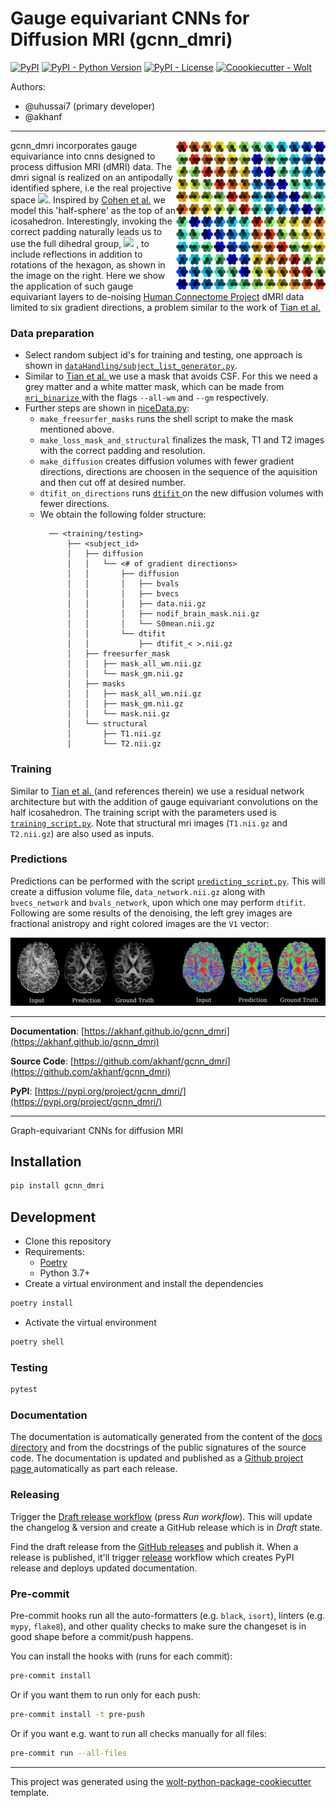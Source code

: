 # Gauge equivariant CNNs for Diffusion MRI (gcnn_dmri)

[![PyPI](https://img.shields.io/pypi/v/gcnn_dmri?style=flat-square)](https://pypi.python.org/pypi/gcnn_dmri/)
[![PyPI - Python Version](https://img.shields.io/pypi/pyversions/gcnn_dmri?style=flat-square)](https://pypi.python.org/pypi/gcnn_dmri/)
[![PyPI - License](https://img.shields.io/pypi/l/gcnn_dmri?style=flat-square)](https://pypi.python.org/pypi/gcnn_dmri/)
[![Coookiecutter - Wolt](https://img.shields.io/badge/cookiecutter-Wolt-00c2e8?style=flat-square&logo=cookiecutter&logoColor=D4AA00&link=https://github.com/woltapp/wolt-python-package-cookiecutter)](https://github.com/woltapp/wolt-python-package-cookiecutter)

Authors: 
 - @uhussai7 (primary developer)
 - @akhanf 
 
---

<img src='https://github.com/uhussai7/images/blob/main/rectangle.svg' align='right' width='240'>

gcnn_dmri incorporates gauge equivariance into cnns designed to process diffusion MRI (dMRI) data. The dmri signal is realized on an antipodally identified sphere, i.e the real projective space <img src='https://latex.codecogs.com/svg.image?\mathbb{R}P^2'>. Inspired by <a href=https://arxiv.org/pdf/1902.04615.pdf>Cohen et al.</a> we model this 'half-sphere' as the top of an icosahedron. Interestingly, invoking the correct padding naturally leads us to use the full dihedral group, <img src='https://latex.codecogs.com/svg.image?D_6'> , to include reflections in addition to rotations of the hexagon, as shown in the image on the right. Here we show the application of such gauge equivariant layers to de-noising <a href ='https://www.humanconnectome.org/'>Human Connectome Project</a> dMRI data limited to six gradient directions, a problem similar to the work of <a href='https://www.sciencedirect.com/science/article/pii/S1053811920305036'>Tian et al. </a>

### Data preparation
- Select random subject id's for training and testing, one approach is shown in [`dataHandling/subject_list_generator.py`](dataHandling/subject_list_generator.py).
- Similar to <a href='https://www.sciencedirect.com/science/article/pii/S1053811920305036'>Tian et al. </a> we use a mask that avoids CSF. For this we need a grey matter and a white matter mask, which can be made from <a href='https://surfer.nmr.mgh.harvard.edu/fswiki/mri_binarize'> `mri_binarize` </a> with the flags `--all-wm` and `--gm` respectively.
- Further steps are shown in [niceData.py](niceData.py):
    - `make_freesurfer_masks` runs the shell script to make the mask mentioned above.
    - `make_loss_mask_and_structural` finalizes the mask, T1 and T2 images with the correct padding and resolution.
    - `make_diffusion` creates diffusion volumes with fewer gradient directions, directions are choosen in the sequence of the aquisition and then cut off at desired number.
    - `dtifit_on_directions` runs <a href='https://fsl.fmrib.ox.ac.uk/fsl/fslwiki/FDT/UserGuide'> `dtifit` </a> on the new diffusion volumes with fewer directions.
    - We obtain the following folder structure:
      ```
        ── <training/testing>
            ├── <subject_id>
            │   ├── diffusion
            │   │   └── <# of gradient directions>
            │   │       ├── diffusion
            │   │       │   ├── bvals
            │   │       │   ├── bvecs
            │   │       │   ├── data.nii.gz
            │   │       │   ├── nodif_brain_mask.nii.gz
            │   │       │   └── S0mean.nii.gz
            │   │       └── dtifit
            │   │           ├── dtifit_< >.nii.gz
            │   ├── freesurfer_mask
            │   │   ├── mask_all_wm.nii.gz
            │   │   └── mask_gm.nii.gz
            │   ├── masks
            │   │   ├── mask_all_wm.nii.gz
            │   │   ├── mask_gm.nii.gz
            │   │   └── mask.nii.gz
            │   └── structural
            │       ├── T1.nii.gz
            │       └── T2.nii.gz
      ```
### Training
Similar to <a href='https://www.sciencedirect.com/science/article/pii/S1053811920305036'>Tian et al. </a> (and references therein) we use a residual network architecture but with the addition of gauge equivariant convolutions on the half icosahedron. The training script with the parameters used is [`training_script.py`](training_script.py). Note that structural mri images (`T1.nii.gz` and `T2.nii.gz`) are also used as inputs.

### Predictions
Predictions can be performed with the script [`predicting_script.py`](predicting_script.py). This will create a diffusion volume file, `data_network.nii.gz` along with `bvecs_network` and `bvals_network`, upon which one may perform `dtifit`. Following are some results of the denoising, the left grey images are fractional anistropy and right colored images are the `V1` vector:

<p align="center" width="100%">
    <img src='https://github.com/uhussai7/images/blob/main/dgcnn.png' width='960'>
</p>

---

**Documentation**: [https://akhanf.github.io/gcnn_dmri](https://akhanf.github.io/gcnn_dmri)

**Source Code**: [https://github.com/akhanf/gcnn_dmri](https://github.com/akhanf/gcnn_dmri)

**PyPI**: [https://pypi.org/project/gcnn_dmri/](https://pypi.org/project/gcnn_dmri/)

---

Graph-equivariant CNNs for diffusion MRI

## Installation

```sh
pip install gcnn_dmri
```

## Development

* Clone this repository
* Requirements:
  * [Poetry](https://python-poetry.org/)
  * Python 3.7+
* Create a virtual environment and install the dependencies

```sh
poetry install
```

* Activate the virtual environment

```sh
poetry shell
```

### Testing

```sh
pytest
```

### Documentation

The documentation is automatically generated from the content of the [docs directory](./docs) and from the docstrings
 of the public signatures of the source code. The documentation is updated and published as a [Github project page
 ](https://pages.github.com/) automatically as part each release.

### Releasing

Trigger the [Draft release workflow](https://github.com/akhanf/gcnn_dmri/actions/workflows/draft_release.yml)
(press _Run workflow_). This will update the changelog & version and create a GitHub release which is in _Draft_ state.

Find the draft release from the
[GitHub releases](https://github.com/akhanf/gcnn_dmri/releases) and publish it. When
 a release is published, it'll trigger [release](https://github.com/akhanf/gcnn_dmri/blob/master/.github/workflows/release.yml) workflow which creates PyPI
 release and deploys updated documentation.

### Pre-commit

Pre-commit hooks run all the auto-formatters (e.g. `black`, `isort`), linters (e.g. `mypy`, `flake8`), and other quality
 checks to make sure the changeset is in good shape before a commit/push happens.

You can install the hooks with (runs for each commit):

```sh
pre-commit install
```

Or if you want them to run only for each push:

```sh
pre-commit install -t pre-push
```

Or if you want e.g. want to run all checks manually for all files:

```sh
pre-commit run --all-files
```

---

This project was generated using the [wolt-python-package-cookiecutter](https://github.com/woltapp/wolt-python-package-cookiecutter) template.
